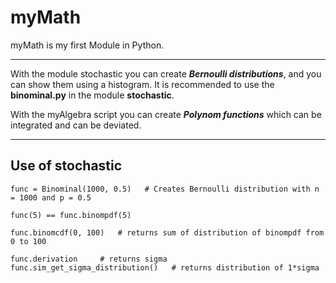 # myMath
myMath is my first Module in Python.

---
With the module stochastic you can create ___Bernoulli distributions___,
and you can show them using a histogram.
It is recommended to use the __binominal.py__ in the module __stochastic__.

With the myAlgebra script you can create ___Polynom functions___ which can be integrated
and can be deviated.

---
## Use of stochastic

    func = Binominal(1000, 0.5)   # Creates Bernoulli distribution with n = 1000 and p = 0.5
 
    func(5) == func.binompdf(5)
    
    func.binomcdf(0, 100)   # returns sum of distribution of binompdf from 0 to 100

    func.derivation     # returns sigma
    func.sim_get_sigma_distribution()   # returns distribution of 1*sigma

    
